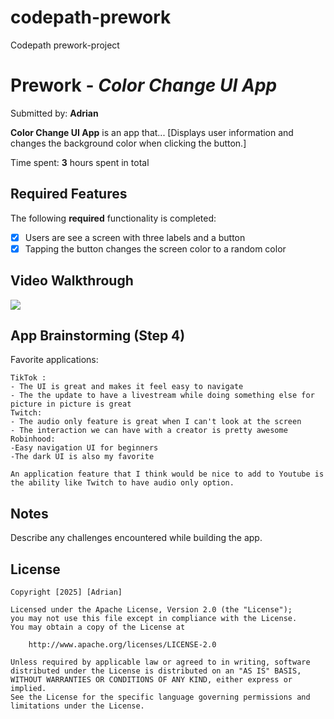 # codepath-prework
Codepath prework-project
# Prework - *Color Change UI App*

Submitted by: **Adrian**

**Color Change UI App** is an app that... [Displays user information and changes the background color when clicking the button.] 

Time spent: **3** hours spent in total

## Required Features

The following **required** functionality is completed:

- [x] Users are see a screen with three labels and a button
- [x] Tapping the button changes the screen color to a random color
 
## Video Walkthrough
<div>
    <a href="https://www.loom.com/share/e5373937abbe4fee8509d9e390c91671">
    </a>
    <a href="https://www.loom.com/share/e5373937abbe4fee8509d9e390c91671">
      <img style="max-width:300px;" src="https://cdn.loom.com/sessions/thumbnails/e5373937abbe4fee8509d9e390c91671-d5d44908f392d64b-full-play.gif">
    </a>
  </div>

## App Brainstorming (Step 4)

Favorite applications:
    
    TikTok :
    - The UI is great and makes it feel easy to navigate 
    - The the update to have a livestream while doing something else for picture in picture is great 
    Twitch: 
    - The audio only feature is great when I can't look at the screen 
    - The interaction we can have with a creator is pretty awesome 
    Robinhood:
    -Easy navigation UI for beginners 
    -The dark UI is also my favorite 
    
    An application feature that I think would be nice to add to Youtube is the ability like Twitch to have audio only option. 
    

## Notes

Describe any challenges encountered while building the app.

## License

    Copyright [2025] [Adrian]

    Licensed under the Apache License, Version 2.0 (the "License");
    you may not use this file except in compliance with the License.
    You may obtain a copy of the License at

        http://www.apache.org/licenses/LICENSE-2.0

    Unless required by applicable law or agreed to in writing, software
    distributed under the License is distributed on an "AS IS" BASIS,
    WITHOUT WARRANTIES OR CONDITIONS OF ANY KIND, either express or implied.
    See the License for the specific language governing permissions and
    limitations under the License.

